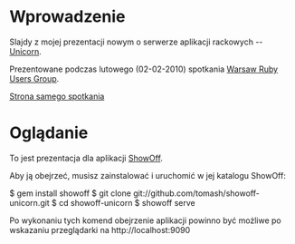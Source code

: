 # Wprowadzenie

Slajdy z mojej prezentacji nowym o serwerze aplikacji rackowych -- [Unicorn](http://unicorn.bogomips.org/).

Prezentowane podczas lutowego (02-02-2010) spotkania [Warsaw Ruby Users Group](http://wrug.eu). 

[Strona samego spotkania](http://wrug.eu/2010/2/1/2010-02-luty)

# Oglądanie

To jest prezentacja dla aplikacji [ShowOff](http://github.com/schacon/showoff).

Aby ją obejrzeć, musisz zainstalować i uruchomić w jej katalogu ShowOff: 

  $ gem install showoff
  $ git clone git://github.com/tomash/showoff-unicorn.git
  $ cd showoff-unicorn
  $ showoff serve

Po wykonaniu tych komend obejrzenie aplikacji powinno być możliwe po wskazaniu przeglądarki na http://localhost:9090
